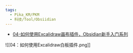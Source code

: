 ```yaml
---
tags:
  - Pika_KM/PKM
  - 科技/Tool/Obsiidian
---
```

- [04-如何使用Excalidraw画布插件，Obsidian新手入门系列](https://www.bilibili.com/video/BV1eX4y1x7mU/?spm_id_from=333.999.0.0 "04-如何使用Excalidraw画布插件，Obsidian新手入门系列")

![[04：如何使用Excalidraw白板插件.png]]